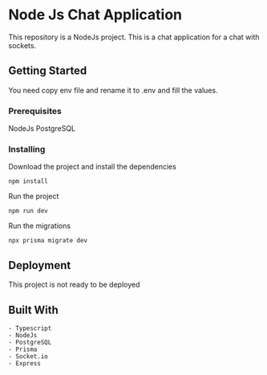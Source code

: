 # Node Js Chat Application

This repository is a NodeJs project.
This is a chat application for a chat with sockets.

## Getting Started

You need copy env file and rename it to .env and fill the values.

### Prerequisites

NodeJs
PostgreSQL


### Installing

Download the project and install the dependencies

```
npm install
```

Run the project

```
npm run dev
```
Run the migrations

```
npx prisma migrate dev
```


## Deployment

This project is not ready to be deployed

## Built With

    - Typescript
    - NodeJs
    - PostgreSQL
    - Prisma
    - Socket.io
    - Express


